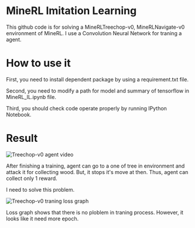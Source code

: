 # MineRL Imitation Learning

This github code is for solving a MineRLTreechop-v0, MineRLNavigate-v0 environment of MineRL. I use a Convolution Neural Network for traning a agent. 

# How to use it

First, you need to install dependent package by using a requirement.txt file. 

Second, you need to modify a path for model and summary of tensorflow in MineRL_IL.ipynb file.

Third, you should check code operate properly by running IPython Notebook.

# Result
![Treechop-v0 agent video](https://github.com/kimbring2/MineRL/blob/master/monitor/ezgif.com-video-to-gif.gif)

After finishing a training, agent can go to a one of tree in environment and attack it for collecting wood. But, it stops it's move at then. Thus, agent can collect only 1 reward.

I need to solve this problem.

![Treechop-v0 traning loss graph](https://github.com/kimbring2/MineRL/blob/master/image/14-47-20.png)

Loss graph shows that there is no ploblem in traning process. However, it looks like it need more epoch.
